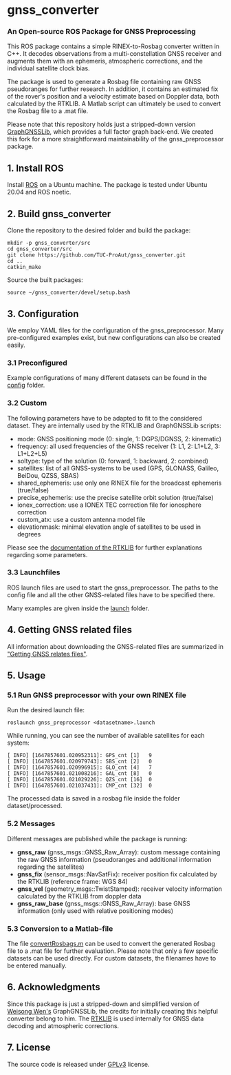 # gnss_converter
### An Open-source ROS Package for GNSS Preprocessing

This ROS package contains a simple RINEX-to-Rosbag converter written in C++. It decodes observations from a multi-constellation GNSS receiver and augments them with an ephemeris, atmospheric corrections, and the individual satellite clock bias.

The package is used to generate a Rosbag file containing raw GNSS pseudoranges for further research.
In addition, it contains an estimated fix of the rover's position and a velocity estimate based on Doppler data, both calculated by the RTKLIB.
A Matlab script can ultimately be used to convert the Rosbag file to a .mat file.

Please note that this repository holds just a stripped-down version [GraphGNSSLib](https://github.com/weisongwen/GraphGNSSLib), which provides a full factor graph back-end.
We created this fork for a more straightforward maintainability of the gnss_preprocessor package.

## 1. Install ROS

Install [ROS](http://wiki.ros.org/ROS/Installation) on a Ubuntu machine. The package is tested under Ubuntu 20.04 and ROS noetic.

## 2. Build gnss_converter

Clone the repository to the desired folder and build the package:
```
mkdir -p gnss_converter/src
cd gnss_converter/src
git clone https://github.com/TUC-ProAut/gnss_converter.git
cd ..
catkin_make
```
Source the built packages:
```
source ~/gnss_converter/devel/setup.bash
```

## 3. Configuration

We employ YAML files for the configuration of the gnss_preprocessor.
Many pre-configured examples exist, but new configurations can also be created easily.

### 3.1 Preconfigured

Example configurations of many different datasets can be found in the [config](/gnss_preprocessor/config) folder.

### 3.2 Custom

The following parameters have to be adapted to fit to the considered dataset. They are internally used by the RTKLIB and GraphGNSSLib scripts:

- mode: GNSS positioning mode (0: single, 1: DGPS/DGNSS, 2: kinematic)
- frequency: all used frequencies of the GNSS receiver (1: L1, 2: L1+L2, 3: L1+L2+L5)
- soltype: type of the solution (0: forward, 1: backward, 2: combined)
- satellites: list of all GNSS-systems to be used (GPS, GLONASS, Galileo, BeiDou, QZSS, SBAS)
- shared_ephemeris: use only one RINEX file for the broadcast ephemeris (true/false)
- precise_ephemeris: use the precise satellite orbit solution (true/false)
- ionex_correction: use a IONEX TEC correction file for ionosphere correction
- custom_atx: use a custom antenna model file
- elevationmask: minimal elevation angle of satellites to be used in degrees 

Please see the [documentation of the RTKLIB](http://www.rtklib.com/rtklib_document.htm) for further explanations regarding some parameters.

### 3.3 Launchfiles

ROS launch files are used to start the gnss_preprocessor.
The paths to the config file and all the other GNSS-related files have to be specified there.

Many examples are given inside the [launch](/gnss_preprocessor/launch) folder. 

## 4. Getting GNSS related files

All information about downloading the GNSS-related files are summarized in ["Getting GNSS relates files"](gnss_preprocessor/docs/gnss_related_files.md).

## 5. Usage

### 5.1 Run GNSS preprocessor with your own RINEX file

Run the desired launch file: 
```
roslaunch gnss_preprocessor <datasetname>.launch
```

While running, you can see the number of available satellites for each system:
```
[ INFO] [1647857601.020952311]: GPS_cnt [1]   9
[ INFO] [1647857601.020979743]: SBS_cnt [2]   0
[ INFO] [1647857601.020996915]: GLO_cnt [4]   7
[ INFO] [1647857601.021008216]: GAL_cnt [8]   0
[ INFO] [1647857601.021029226]: QZS_cnt [16]  0
[ INFO] [1647857601.021037431]: CMP_cnt [32]  0
```

The processed data is saved in a rosbag file inside the folder dataset/processed. 

### 5.2 Messages

Different messages are published while the package is running:

- **gnss_raw** (gnss_msgs::GNSS_Raw_Array): custom message containing the raw GNSS information (pseudoranges and additional information regarding the satellites)
- **gnss_fix** (sensor_msgs::NavSatFix): receiver position fix calculated by the RTKLIB (reference frame: WGS 84)
- **gnss_vel** (geometry_msgs::TwistStamped): receiver velocity information calculated by the RTKLIB from doppler data
- **gnss_raw_base** (gnss_msgs::GNSS_Raw_Array): base GNSS information (only used with relative positioning modes) 

### 5.3 Conversion to a Matlab-file

The file [convertRosbags.m](/gnss_preprocessor/matlab/) can be used to convert the generated Rosbag file to a .mat file for further evaluation.
Please note that only a few specific datasets can be used directly. 
For custom datasets, the filenames have to be entered manually.

## 6. Acknowledgments

Since this package is just a stripped-down and simplified version of [Weisong Wen's](https://weisongwen.wixsite.com/weisongwen) GraphGNSSLib, the credits for initially creating this helpful converter belong to him.
The [RTKLIB](http://www.rtklib.com/) is used internally for GNSS data decoding and atmospheric corrections.

## 7. License
The source code is released under [GPLv3](http://www.gnu.org/licenses/) license. 